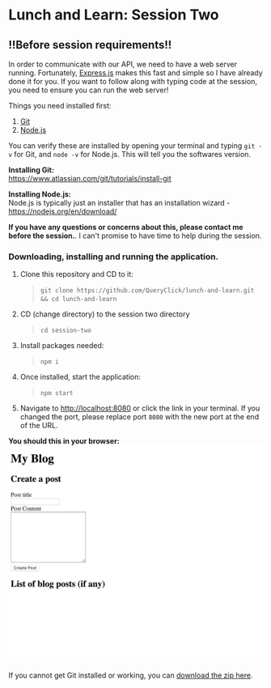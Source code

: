# Lunch and Learn: Session Two

## !!Before session requirements!!

In order to communicate with our API, we need to have a web server running. Fortunately, [Express.js](https://expressjs.com) makes this fast and simple so I have already done it for you. If you want to follow along with typing code at the session, you need to ensure you can run the web server!

Things you need installed first:
1. [Git](https://git-scm.com/book/en/v2/Getting-Started-Installing-Git)
2. [Node.js](https://nodejs.org/en/download)

You can verify these are installed by opening your terminal and typing `git -v` for Git, and `node -v` for Node.js. This will tell you the softwares version.

**Installing Git:**   
https://www.atlassian.com/git/tutorials/install-git

**Installing Node.js:**  
Node.js is typically just an installer that has an installation wizard - https://nodejs.org/en/download/

**If you have any questions or concerns about this, please contact me before the session.**. I can't promise to have time to help during the session.

### Downloading, installing and running the application.
1. Clone this repository and CD to it:
    > `git clone https://github.com/QueryClick/lunch-and-learn.git && cd lunch-and-learn`
2. CD (change directory) to the session two directory
    > `cd session-two`
3. Install packages needed:
    > `npm i`
4. Once installed, start the application:
    > `npm start`
5. Navigate to [http://localhost:8080](http://localhost:8080) or click the link in your terminal. If you changed the port, please replace port `8080` with the new port at the end of the URL.

**You should this in your browser:**
![screenshot of application frontend](screenshots/myblog.png)

If you cannot get Git installed or working, you can [download the zip here](https://github.com/QueryClick/lunch-and-learn/archive/master.zip).